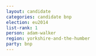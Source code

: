 ```yaml
---
layout: candidate
categories: candidate bnp
election: eu2014
list-rank: 1
person: adam-walker
region: yorkshire-and-the-humber
party: bnp
---
```

